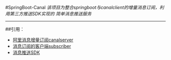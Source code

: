 #SpringBoot-Canal
  *该项目为整合springboot与canalclient的增量消息订阅，利用第三方推送SDK实现的
简单消息推送服务*
***
##引用：
* [阿里消息增量订阅canalserver](https://github.com/alibaba/canal)
* [消息订阅的客户端subscriber]()
* [消息推送SDK](http://docs.getui.com/getui/server/java/start/)
